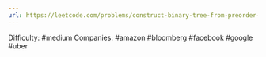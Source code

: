 ```yaml
---
url: https://leetcode.com/problems/construct-binary-tree-from-preorder-and-postorder-traversal
---
```


Difficulty: #medium
Companies: #amazon #bloomberg #facebook #google #uber